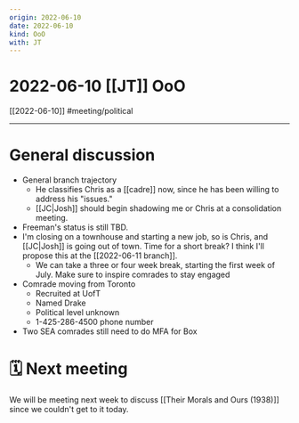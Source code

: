 ```yaml
---
origin: 2022-06-10
date: 2022-06-10
kind: OoO
with: JT
---
```

# 2022-06-10 [[JT]] OoO
[[2022-06-10]]
#meeting/political 

---
# General discussion
- General branch trajectory
	- He classifies Chris as a [[cadre]] now, since he has been willing to address his "issues."
	- [[JC|Josh]] should begin shadowing me or Chris at a consolidation meeting. 
- Freeman's status is still TBD. 
- I'm closing on a townhouse and starting a new job, so is Chris, and [[JC|Josh]] is going out of town. Time for a short break? I think I'll propose this at the [[2022-06-11 branch]]. 
	- We can take a three or four week break, starting the first week of July. Make sure to inspire comrades to stay engaged
- Comrade moving from Toronto
	- Recruited at UofT
	- Named Drake
	- Political level unknown 
	- 1-425-286-4500 phone number
- Two SEA comrades still need to do MFA for Box

# 🗓 Next meeting
We will be meeting next week to discuss [[Their Morals and Ours (1938)]] since we couldn't get to it today. 